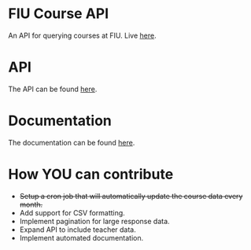 # FIU Course API
An API for querying courses at FIU.
Live [here](https://fiu-course-api.herokuapp.com/).

# API
The API can be found [here](https://fiu-course-api.herokuapp.com/api).

# Documentation
The documentation can be found [here](https://fiu-course-api.herokuapp.com/documentation).

# How YOU can contribute
- ~~Setup a cron job that will automatically update the course data every month.~~
- Add support for CSV formatting.
- Implement pagination for large response data.
- Expand API to include teacher data.
- Implement automated documentation.
